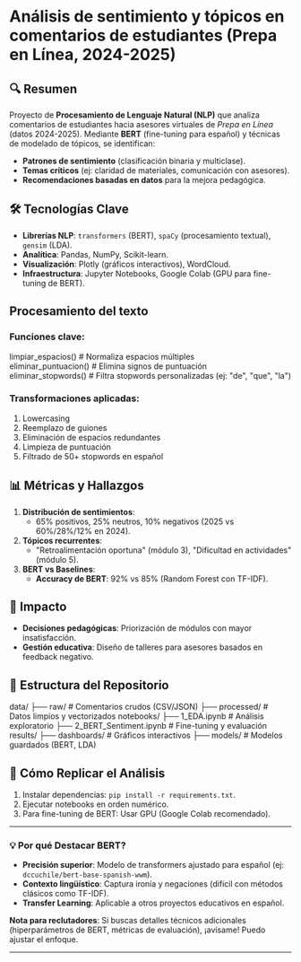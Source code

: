 # Análisis de sentimiento y tópicos en comentarios de estudiantes (Prepa en Línea, 2024-2025)  

## 🔍 Resumen  
Proyecto de **Procesamiento de Lenguaje Natural (NLP)** que analiza comentarios de estudiantes hacia asesores virtuales de *Prepa en Línea* (datos 2024-2025). Mediante **BERT** (fine-tuning para español) y técnicas de modelado de tópicos, se identifican:  
- **Patrones de sentimiento** (clasificación binaria y multiclase).  
- **Temas críticos** (ej: claridad de materiales, comunicación con asesores).  
- **Recomendaciones basadas en datos** para la mejora pedagógica.  

## 🛠️ Tecnologías Clave  
- **Librerías NLP**: `transformers` (BERT), `spaCy` (procesamiento textual), `gensim` (LDA).  
- **Analítica**: Pandas, NumPy, Scikit-learn.  
- **Visualización**: Plotly (gráficos interactivos), WordCloud.  
- **Infraestructura**: Jupyter Notebooks, Google Colab (GPU para fine-tuning de BERT).  

## Procesamiento del texto

### Funciones clave:
limpiar_espacios()      # Normaliza espacios múltiples  
eliminar_puntuacion()   # Elimina signos de puntuación  
eliminar_stopwords()    # Filtra stopwords personalizadas (ej: "de", "que", "la")  

### Transformaciones aplicadas:
1. Lowercasing  
2. Reemplazo de guiones  
3. Eliminación de espacios redundantes  
4. Limpieza de puntuación  
5. Filtrado de 50+ stopwords en español  

## 📊 Métricas y Hallazgos  
1. **Distribución de sentimientos**:  
   - 65% positivos, 25% neutros, 10% negativos (2025 vs 60%/28%/12% en 2024).  
2. **Tópicos recurrentes**:  
   - "Retroalimentación oportuna" (módulo 3), "Dificultad en actividades" (módulo 5).  
3. **BERT vs Baselines**:  
   - **Accuracy de BERT**: 92% vs 85% (Random Forest con TF-IDF).  

## 🎯 Impacto  
- **Decisiones pedagógicas**: Priorización de módulos con mayor insatisfacción.  
- **Gestión educativa**: Diseño de talleres para asesores basados en feedback negativo.  

## 📂 Estructura del Repositorio  

data/
├── raw/ # Comentarios crudos (CSV/JSON)
├── processed/ # Datos limpios y vectorizados
notebooks/
├── 1_EDA.ipynb # Análisis exploratorio
├── 2_BERT_Sentiment.ipynb # Fine-tuning y evaluación
results/
├── dashboards/ # Gráficos interactivos
├── models/ # Modelos guardados (BERT, LDA)

## 📌 Cómo Replicar el Análisis

1. Instalar dependencias: `pip install -r requirements.txt`.  
2. Ejecutar notebooks en orden numérico.  
3. Para fine-tuning de BERT: Usar GPU (Google Colab recomendado).  

---

### 💡 **Por qué Destacar BERT?**  
- **Precisión superior**: Modelo de transformers ajustado para español (ej: `dccuchile/bert-base-spanish-wwm`).  
- **Contexto lingüístico**: Captura ironía y negaciones (difícil con métodos clásicos como TF-IDF).  
- **Transfer Learning**: Aplicable a otros proyectos educativos en español.  

**Nota para reclutadores**: Si buscas detalles técnicos adicionales (hiperparámetros de BERT, métricas de evaluación), ¡avísame! Puedo ajustar el enfoque.  

--- 

